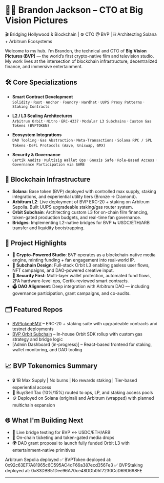 # 👨‍💻 Brandon Jackson – CTO at Big Vision Pictures

🎬 Bridging Hollywood & Blockchain | ⚙️ CTO @ BVP | ⛓️ Architecting Solana + Arbitrum Ecosystems

Welcome to my hub. I'm Brandon, the technical and CTO of **Big Vision Pictures (BVP)** — the world’s first crypto-native film and television studio. My work lives at the intersection of blockchain infrastructure, decentralized finance, and immersive entertainment.

## 🛠️ Core Specializations
- **Smart Contract Development**  
  `Solidity` · `Rust` · `Anchor` · `Foundry` · `Hardhat` · `UUPS Proxy Patterns` · `Staking Contracts`

- **L2 / L3 Scaling Architectures**  
  `Arbitrum Orbit` · `Nitro` · `ERC-4337` · `Modular L3 Subchains` · `Custom Gas Tokens (BVPTOKEN)`

- **Ecosystem Integrations**  
  `DAO Tooling` · `Gas Abstraction` · `Meta-Transactions` · `Solana RPC / SPL Tokens` · `DeFi Protocols (Aave, Uniswap, GMX)`

- **Security & Governance**  
  `Certik Audits` · `Multisig Wallet Ops` · `Gnosis Safe` · `Role-Based Access` · `Governance Participation via $ARB`

## 🔗 Blockchain Infrastructure
- **Solana**: Base token (BVP) deployed with controlled max supply, staking integrations, and experiential utility tiers (Bronze → Diamond).
- **Arbitrum L2**: Live deployment of BVP ERC-20 + staking on Arbitrum Sepolia. Built UUPS upgradeable staking/gas router system.
- **Orbit Subchain**: Architecting custom L3 for on-chain film financing, token-gated production budgets, and real-time fan governance.
- **Bridges**: Implementing L2-native bridges for BVP ⇆ USDC/ETH/ARB transfer and liquidity bootstrapping.

## 🧱 Project Highlights
- 🎥 **Crypto-Powered Studio**: BVP operates as a blockchain-native media engine, minting funding + fan engagement into real-world IP.
- 🚀 **Subchain Design**: Full-stack Orbit L3 enabling gasless user flows, NFT campaigns, and DAO-powered creative input.
- 🔐 **Security First**: Multi-layer wallet protection, automated fund flows, 2FA hardware-level ops, Certik-reviewed smart contracts.
- 🗳️ **DAO Alignment**: Deep integration with Arbitrum DAO — including governance participation, grant campaigns, and co-audits.

## 🗂️ Featured Repos
- [BVPtokenEMV](https://github.com/Metavibez4L/BVPtokenEMV) – ERC-20 + staking suite with upgradeable contracts and testnet deployments  
- [BVP Orbit Subchain](private) – In-house Orbit SDK rollup with custom gas strategy and bridge logic  
- [Admin Dashboard (in-progress)] – React-based frontend for staking, wallet monitoring, and DAO tooling

## 📈 BVP Tokenomics Summary
- 🔒 1B Max Supply | No burns | No rewards staking | Tier-based experiential access  
- 🔁 Buy/Sell Tax (10%/15%) routed to ops, LP, and staking access pools  
- 🪙 Deployed on Solana (original) and Arbitrum (wrapped) with planned multichain expansion  

## 🌐 What I'm Building Next
- 🔧 Live bridge testing for BVP ↔ USDC/ETH/ARB  
- 🎫 On-chain ticketing and token-gated media drops  
- 🌍 DAO grant proposal to launch fully funded Orbit L3 with entertainment-native primitives  

Arbitrum Sepolia deployed
✅ BVPToken deployed at: 0x92c63EF7A81965c6C595AC4dF69a387ecd356Fe3
✅ BVPStaking deployed at: 0x83DBB51Dee96A70ce48DDb05f7230CcD69D698FE

---

